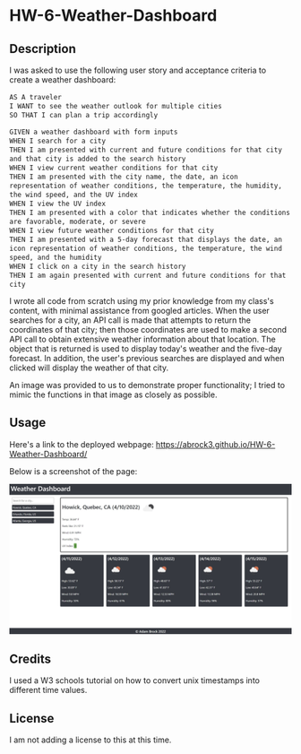 # HW-6-Weather-Dashboard

## Description

I was asked to use the following user story and acceptance criteria to create a weather dashboard:

```
AS A traveler
I WANT to see the weather outlook for multiple cities
SO THAT I can plan a trip accordingly
```

```
GIVEN a weather dashboard with form inputs
WHEN I search for a city
THEN I am presented with current and future conditions for that city and that city is added to the search history
WHEN I view current weather conditions for that city
THEN I am presented with the city name, the date, an icon representation of weather conditions, the temperature, the humidity, the wind speed, and the UV index
WHEN I view the UV index
THEN I am presented with a color that indicates whether the conditions are favorable, moderate, or severe
WHEN I view future weather conditions for that city
THEN I am presented with a 5-day forecast that displays the date, an icon representation of weather conditions, the temperature, the wind speed, and the humidity
WHEN I click on a city in the search history
THEN I am again presented with current and future conditions for that city
```


I wrote all code from scratch using my prior knowledge from my class's content, with minimal assistance from googled articles. When the user searches for a city, an API call is made that attempts to return the coordinates of that city; then those coordinates are used to make a second API call to obtain extensive weather information about that location. The object that is returned is used to display today's weather and the five-day forecast. In addition, the user's previous searches are displayed and when clicked will display the weather of that city.

An image was provided to us to demonstrate proper functionality; I tried to mimic the functions in that image as closely as possible.

## Usage

Here's a link to the deployed webpage: https://abrock3.github.io/HW-6-Weather-Dashboard/

Below is a screenshot of the page:

![Screenshot](./assets/images/screenshot.jpg?raw=true "Screenshot")

## Credits

I used a W3 schools tutorial on how to convert unix timestamps into different time values.

## License
I am not adding a license to this at this time.